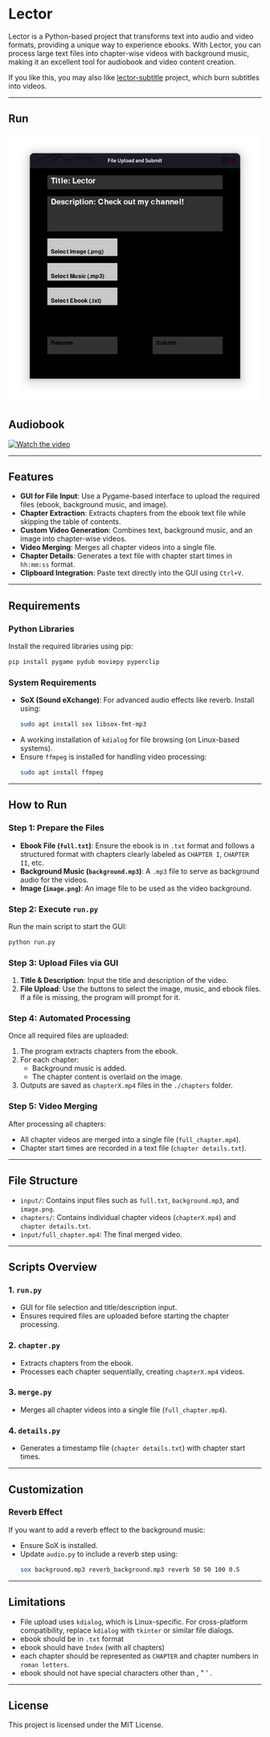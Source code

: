 # Lector

Lector is a Python-based project that transforms text into audio and video formats, providing a unique way to experience ebooks. With Lector, you can process large text files into chapter-wise videos with background music, making it an excellent tool for audiobook and video content creation.

If you like this, you may also like [lector-subtitle](https://github.com/shamiroxs/lector-subtitle) project, which burn subtitles into videos.

---

## Run
![run.py](image.png)

## Audiobook
[![Watch the video](https://img.youtube.com/vi/MlvEbSEbu8s/0.jpg)](https://youtu.be/MlvEbSEbu8s?si=IH5zYVX14QHxLAHL)

---

## **Features**

- **GUI for File Input**: Use a Pygame-based interface to upload the required files (ebook, background music, and image).
- **Chapter Extraction**: Extracts chapters from the ebook text file while skipping the table of contents.
- **Custom Video Generation**: Combines text, background music, and an image into chapter-wise videos.
- **Video Merging**: Merges all chapter videos into a single file.
- **Chapter Details**: Generates a text file with chapter start times in `hh:mm:ss` format.
- **Clipboard Integration**: Paste text directly into the GUI using `Ctrl+V`.

---

## **Requirements**

### **Python Libraries**
Install the required libraries using pip:
```bash
pip install pygame pydub moviepy pyperclip
```

### **System Requirements**
- **SoX (Sound eXchange)**: For advanced audio effects like reverb. Install using:
  ```bash
  sudo apt install sox libsox-fmt-mp3
  ```
- A working installation of `kdialog` for file browsing (on Linux-based systems).
- Ensure `ffmpeg` is installed for handling video processing:
  ```bash
  sudo apt install ffmpeg
  ```

---

## **How to Run**

### Step 1: Prepare the Files
- **Ebook File (`full.txt`)**: Ensure the ebook is in `.txt` format and follows a structured format with chapters clearly labeled as `CHAPTER I`, `CHAPTER II`, etc.
- **Background Music (`background.mp3`)**: A `.mp3` file to serve as background audio for the videos.
- **Image (`image.png`)**: An image file to be used as the video background.

### Step 2: Execute `run.py`
Run the main script to start the GUI:
```bash
python run.py
```

### Step 3: Upload Files via GUI
1. **Title & Description**: Input the title and description of the video.
2. **File Upload**: Use the buttons to select the image, music, and ebook files. If a file is missing, the program will prompt for it.

### Step 4: Automated Processing
Once all required files are uploaded:
1. The program extracts chapters from the ebook.
2. For each chapter:
   - Background music is added.
   - The chapter content is overlaid on the image.
3. Outputs are saved as `chapterX.mp4` files in the `./chapters` folder.

### Step 5: Video Merging
After processing all chapters:
- All chapter videos are merged into a single file (`full_chapter.mp4`).
- Chapter start times are recorded in a text file (`chapter details.txt`).

---

## **File Structure**

- `input/`: Contains input files such as `full.txt`, `background.mp3`, and `image.png`.
- `chapters/`: Contains individual chapter videos (`chapterX.mp4`) and `chapter details.txt`.
- `input/full_chapter.mp4`: The final merged video.

---

## **Scripts Overview**

### **1. `run.py`**
- GUI for file selection and title/description input.
- Ensures required files are uploaded before starting the chapter processing.

### **2. `chapter.py`**
- Extracts chapters from the ebook.
- Processes each chapter sequentially, creating `chapterX.mp4` videos.

### **3. `merge.py`**
- Merges all chapter videos into a single file (`full_chapter.mp4`).

### **4. `details.py`**
- Generates a timestamp file (`chapter details.txt`) with chapter start times.

---

## **Customization**

### Reverb Effect
If you want to add a reverb effect to the background music:
- Ensure SoX is installed.
- Update `audio.py` to include a reverb step using:
  ```bash
  sox background.mp3 reverb_background.mp3 reverb 50 50 100 0.5
  ```

---

## **Limitations**
- File upload uses `kdialog`, which is Linux-specific. For cross-platform compatibility, replace `kdialog` with `tkinter` or similar file dialogs.
- ebook should be in `.txt` format
- ebook should have `Index` (with all chapters)
- each chapter should be represented as `CHAPTER` and chapter numbers in `roman letters`.
- ebook should not have special characters other than , " ' .

---

## **License**
This project is licensed under the MIT License.

